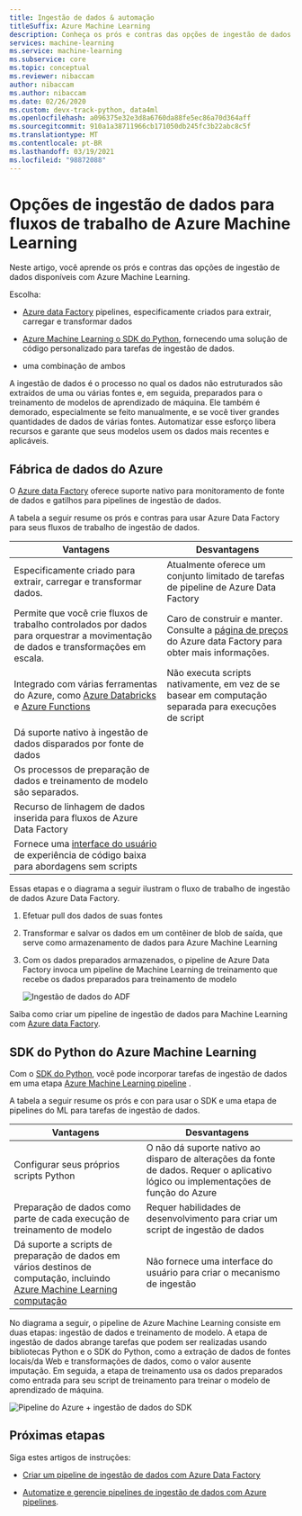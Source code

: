 ```yaml
---
title: Ingestão de dados & automação
titleSuffix: Azure Machine Learning
description: Conheça os prós e contras das opções de ingestão de dados disponíveis para treinar seus modelos de aprendizado de máquina.
services: machine-learning
ms.service: machine-learning
ms.subservice: core
ms.topic: conceptual
ms.reviewer: nibaccam
author: nibaccam
ms.author: nibaccam
ms.date: 02/26/2020
ms.custom: devx-track-python, data4ml
ms.openlocfilehash: a096375e32e3d8a6760da88fe5ec86a70d364aff
ms.sourcegitcommit: 910a1a38711966cb171050db245fc3b22abc8c5f
ms.translationtype: MT
ms.contentlocale: pt-BR
ms.lasthandoff: 03/19/2021
ms.locfileid: "98872088"
---
```

# <a name="data-ingestion-options-for-azure-machine-learning-workflows"></a>Opções de ingestão de dados para fluxos de trabalho de Azure Machine Learning

Neste artigo, você aprende os prós e contras das opções de ingestão de dados disponíveis com Azure Machine Learning. 

Escolha:
+ [Azure data Factory](#azure-data-factory) pipelines, especificamente criados para extrair, carregar e transformar dados

+ [Azure Machine Learning o SDK do Python](#azure-machine-learning-python-sdk), fornecendo uma solução de código personalizado para tarefas de ingestão de dados.

+ uma combinação de ambos

A ingestão de dados é o processo no qual os dados não estruturados são extraídos de uma ou várias fontes e, em seguida, preparados para o treinamento de modelos de aprendizado de máquina. Ele também é demorado, especialmente se feito manualmente, e se você tiver grandes quantidades de dados de várias fontes. Automatizar esse esforço libera recursos e garante que seus modelos usem os dados mais recentes e aplicáveis.

## <a name="azure-data-factory"></a>Fábrica de dados do Azure

O [Azure data Factory](../data-factory/introduction.md) oferece suporte nativo para monitoramento de fonte de dados e gatilhos para pipelines de ingestão de dados.  

A tabela a seguir resume os prós e contras para usar Azure Data Factory para seus fluxos de trabalho de ingestão de dados.

|Vantagens|Desvantagens
---|---
Especificamente criado para extrair, carregar e transformar dados.|Atualmente oferece um conjunto limitado de tarefas de pipeline de Azure Data Factory 
Permite que você crie fluxos de trabalho controlados por dados para orquestrar a movimentação de dados e transformações em escala.|Caro de construir e manter. Consulte a [página de preços](https://azure.microsoft.com/pricing/details/data-factory/data-pipeline/) do Azure data Factory para obter mais informações.
Integrado com várias ferramentas do Azure, como [Azure Databricks](../data-factory/transform-data-using-databricks-notebook.md) e [Azure Functions](../data-factory/control-flow-azure-function-activity.md) | Não executa scripts nativamente, em vez de se basear em computação separada para execuções de script 
Dá suporte nativo à ingestão de dados disparados por fonte de dados| 
Os processos de preparação de dados e treinamento de modelo são separados.|
Recurso de linhagem de dados inserida para fluxos de Azure Data Factory|
Fornece uma [interface do usuário](../data-factory/quickstart-create-data-factory-portal.md) de experiência de código baixa para abordagens sem scripts |

Essas etapas e o diagrama a seguir ilustram o fluxo de trabalho de ingestão de dados Azure Data Factory.

1. Efetuar pull dos dados de suas fontes
1. Transformar e salvar os dados em um contêiner de blob de saída, que serve como armazenamento de dados para Azure Machine Learning
1. Com os dados preparados armazenados, o pipeline de Azure Data Factory invoca um pipeline de Machine Learning de treinamento que recebe os dados preparados para treinamento de modelo


    ![Ingestão de dados do ADF](media/concept-data-ingestion/data-ingest-option-one.svg)
    
Saiba como criar um pipeline de ingestão de dados para Machine Learning com [Azure data Factory](how-to-data-ingest-adf.md).

## <a name="azure-machine-learning-python-sdk"></a>SDK do Python do Azure Machine Learning 

Com o [SDK do Python](/python/api/overview/azure/ml), você pode incorporar tarefas de ingestão de dados em uma etapa [Azure Machine Learning pipeline](./how-to-create-machine-learning-pipelines.md) .

A tabela a seguir resume os prós e con para usar o SDK e uma etapa de pipelines do ML para tarefas de ingestão de dados.

Vantagens| Desvantagens
---|---
Configurar seus próprios scripts Python | O não dá suporte nativo ao disparo de alterações da fonte de dados. Requer o aplicativo lógico ou implementações de função do Azure
Preparação de dados como parte de cada execução de treinamento de modelo|Requer habilidades de desenvolvimento para criar um script de ingestão de dados
Dá suporte a scripts de preparação de dados em vários destinos de computação, incluindo [Azure Machine Learning computação](concept-compute-target.md#azure-machine-learning-compute-managed) |Não fornece uma interface do usuário para criar o mecanismo de ingestão

No diagrama a seguir, o pipeline de Azure Machine Learning consiste em duas etapas: ingestão de dados e treinamento de modelo. A etapa de ingestão de dados abrange tarefas que podem ser realizadas usando bibliotecas Python e o SDK do Python, como a extração de dados de fontes locais/da Web e transformações de dados, como o valor ausente imputação. Em seguida, a etapa de treinamento usa os dados preparados como entrada para seu script de treinamento para treinar o modelo de aprendizado de máquina. 

![Pipeline do Azure + ingestão de dados do SDK](media/concept-data-ingestion/data-ingest-option-two.png)

## <a name="next-steps"></a>Próximas etapas

Siga estes artigos de instruções:
* [Criar um pipeline de ingestão de dados com Azure Data Factory](how-to-data-ingest-adf.md)

* [Automatize e gerencie pipelines de ingestão de dados com Azure pipelines](how-to-cicd-data-ingestion.md).